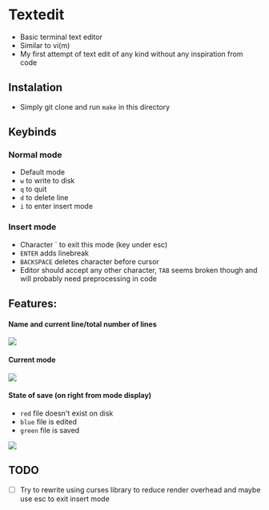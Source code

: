 # Textedit
- Basic terminal text editor
- Similar to vi(m)
- My first attempt of text edit of any kind without any inspiration from code

## Instalation
 - Simply git clone and run `make` in this directory

## Keybinds
### Normal mode
- Default mode
- `w` to write to disk
- `q` to quit
- `d` to delete line
- `i` to enter insert mode

### Insert mode
- Character ` to exit this mode (key under esc)
- `ENTER` adds linebreak
- `BACKSPACE` deletes character before cursor
- Editor should accept any other character, `TAB` seems broken though and will probably need preprocessing in code

## Features:
#### Name and current line/total number of lines

![](https://github.com/Hikari03/personal_programs/assets/39591367/e8967f7b-d9ae-4d39-a0c0-813df9a6ecdc)

#### Current mode

![](https://github.com/Hikari03/personal_programs/assets/39591367/ecba457d-ae02-4e9b-80b9-8d3c7073edf8)

#### State of save (on right from mode display)

- `red` file doesn't exist on disk
- `blue` file is edited
- `green` file is saved

![](https://github.com/Hikari03/personal_programs/assets/39591367/13e44963-b9d0-455b-b72a-bf6b2e147a93)

## TODO

- [ ] Try to rewrite using curses library to reduce render overhead and maybe use esc to exit insert mode
